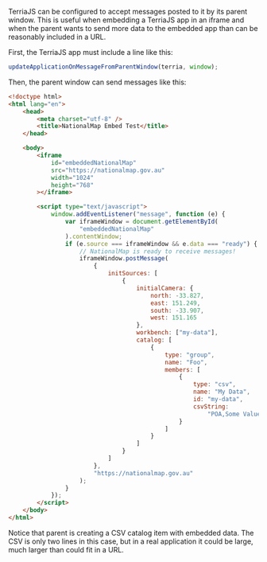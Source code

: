 TerriaJS can be configured to accept messages posted to it by its parent window. This is useful when embedding a TerriaJS app in an iframe and when the parent wants to send more data to the embedded app than can be reasonably included in a URL.

First, the TerriaJS app must include a line like this:

```js
updateApplicationOnMessageFromParentWindow(terria, window);
```

Then, the parent window can send messages like this:

```html
<!doctype html>
<html lang="en">
    <head>
        <meta charset="utf-8" />
        <title>NationalMap Embed Test</title>
    </head>

    <body>
        <iframe
            id="embeddedNationalMap"
            src="https://nationalmap.gov.au"
            width="1024"
            height="768"
        ></iframe>

        <script type="text/javascript">
            window.addEventListener("message", function (e) {
                var iframeWindow = document.getElementById(
                    "embeddedNationalMap"
                ).contentWindow;
                if (e.source === iframeWindow && e.data === "ready") {
                    // NationalMap is ready to receive messages!
                    iframeWindow.postMessage(
                        {
                            initSources: [
                                {
                                    initialCamera: {
                                        north: -33.827,
                                        east: 151.249,
                                        south: -33.907,
                                        west: 151.165
                                    },
                                    workbench: ["my-data"],
                                    catalog: [
                                        {
                                            type: "group",
                                            name: "Foo",
                                            members: [
                                                {
                                                    type: "csv",
                                                    name: "My Data",
                                                    id: "my-data",
                                                    csvString:
                                                        "POA,Some Value\n2000,1\n2205,2"
                                                }
                                            ]
                                        }
                                    ]
                                }
                            ]
                        },
                        "https://nationalmap.gov.au"
                    );
                }
            });
        </script>
    </body>
</html>
```

Notice that parent is creating a CSV catalog item with embedded data. The CSV is only two lines in this case, but in a real application it could be large, much larger than could fit in a URL.
